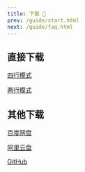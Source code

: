 ```yaml
---
title: 下载 🐣
prev: /guide/start.html
next: /guide/faq.html
---
```


## 直接下载

<a href="https://gcore.jsdelivr.net/gh/dunhuixiao/LiyuTargetMon@docs/targetmon/%E3%80%90%E9%B2%A4%E9%B1%BC%E7%9B%91%E6%8E%A7%E3%80%91v1.5.6%EF%BC%88%E5%9B%9B%E8%A1%8C%E6%A8%A1%E5%BC%8F%EF%BC%89.jx3dat" download="【鲤鱼监控】v1.5.6（四行模式）.jx3dat">四行模式</a>

<a href="https://gcore.jsdelivr.net/gh/dunhuixiao/LiyuTargetMon@docs/targetmon/%E3%80%90%E9%B2%A4%E9%B1%BC%E7%9B%91%E6%8E%A7%E3%80%91v1.5.6%EF%BC%88%E4%B8%A4%E8%A1%8C%E6%A8%A1%E5%BC%8F%EF%BC%89.jx3dat" download="【鲤鱼监控】v1.5.6（两行模式）.jx3dat">两行模式</a>

## 其他下载

[百度网盘](https://pan.baidu.com/s/1pi6m2ErZq7WWQf9c5wzpig?pwd=ksvq)

[阿里云盘](https://www.alipan.com/s/Asr4VinYiqpt)

[GitHub](https://github.com/dunhuixiao/LiyuTargetMon/releases)
